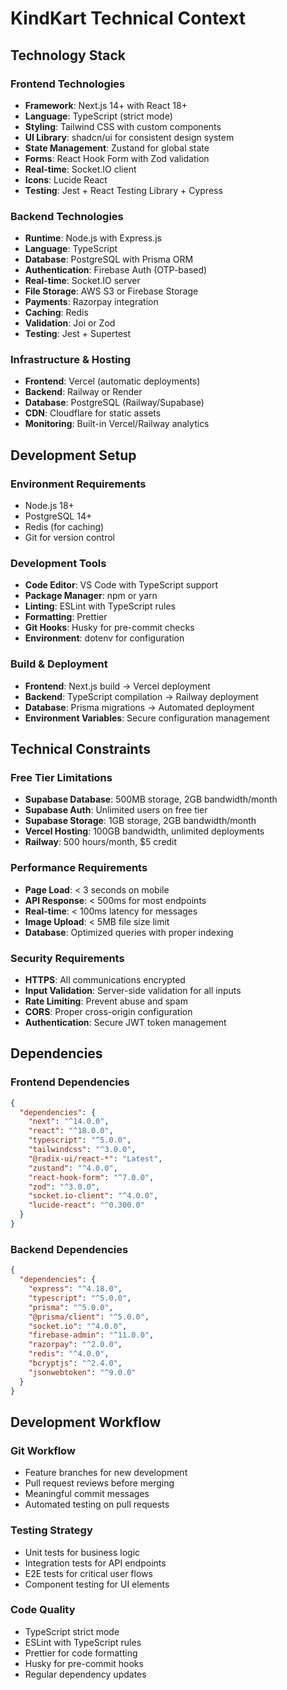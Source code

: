 # KindKart Technical Context

## Technology Stack

### Frontend Technologies
- **Framework**: Next.js 14+ with React 18+
- **Language**: TypeScript (strict mode)
- **Styling**: Tailwind CSS with custom components
- **UI Library**: shadcn/ui for consistent design system
- **State Management**: Zustand for global state
- **Forms**: React Hook Form with Zod validation
- **Real-time**: Socket.IO client
- **Icons**: Lucide React
- **Testing**: Jest + React Testing Library + Cypress

### Backend Technologies
- **Runtime**: Node.js with Express.js
- **Language**: TypeScript
- **Database**: PostgreSQL with Prisma ORM
- **Authentication**: Firebase Auth (OTP-based)
- **Real-time**: Socket.IO server
- **File Storage**: AWS S3 or Firebase Storage
- **Payments**: Razorpay integration
- **Caching**: Redis
- **Validation**: Joi or Zod
- **Testing**: Jest + Supertest

### Infrastructure & Hosting
- **Frontend**: Vercel (automatic deployments)
- **Backend**: Railway or Render
- **Database**: PostgreSQL (Railway/Supabase)
- **CDN**: Cloudflare for static assets
- **Monitoring**: Built-in Vercel/Railway analytics

## Development Setup

### Environment Requirements
- Node.js 18+ 
- PostgreSQL 14+
- Redis (for caching)
- Git for version control

### Development Tools
- **Code Editor**: VS Code with TypeScript support
- **Package Manager**: npm or yarn
- **Linting**: ESLint with TypeScript rules
- **Formatting**: Prettier
- **Git Hooks**: Husky for pre-commit checks
- **Environment**: dotenv for configuration

### Build & Deployment
- **Frontend**: Next.js build → Vercel deployment
- **Backend**: TypeScript compilation → Railway deployment
- **Database**: Prisma migrations → Automated deployment
- **Environment Variables**: Secure configuration management

## Technical Constraints

### Free Tier Limitations
- **Supabase Database**: 500MB storage, 2GB bandwidth/month
- **Supabase Auth**: Unlimited users on free tier
- **Supabase Storage**: 1GB storage, 2GB bandwidth/month
- **Vercel Hosting**: 100GB bandwidth, unlimited deployments
- **Railway**: 500 hours/month, $5 credit

### Performance Requirements
- **Page Load**: < 3 seconds on mobile
- **API Response**: < 500ms for most endpoints
- **Real-time**: < 100ms latency for messages
- **Image Upload**: < 5MB file size limit
- **Database**: Optimized queries with proper indexing

### Security Requirements
- **HTTPS**: All communications encrypted
- **Input Validation**: Server-side validation for all inputs
- **Rate Limiting**: Prevent abuse and spam
- **CORS**: Proper cross-origin configuration
- **Authentication**: Secure JWT token management

## Dependencies

### Frontend Dependencies
```json
{
  "dependencies": {
    "next": "^14.0.0",
    "react": "^18.0.0",
    "typescript": "^5.0.0",
    "tailwindcss": "^3.0.0",
    "@radix-ui/react-*": "Latest",
    "zustand": "^4.0.0",
    "react-hook-form": "^7.0.0",
    "zod": "^3.0.0",
    "socket.io-client": "^4.0.0",
    "lucide-react": "^0.300.0"
  }
}
```

### Backend Dependencies
```json
{
  "dependencies": {
    "express": "^4.18.0",
    "typescript": "^5.0.0",
    "prisma": "^5.0.0",
    "@prisma/client": "^5.0.0",
    "socket.io": "^4.0.0",
    "firebase-admin": "^11.0.0",
    "razorpay": "^2.0.0",
    "redis": "^4.0.0",
    "bcryptjs": "^2.4.0",
    "jsonwebtoken": "^9.0.0"
  }
}
```

## Development Workflow

### Git Workflow
- Feature branches for new development
- Pull request reviews before merging
- Meaningful commit messages
- Automated testing on pull requests

### Testing Strategy
- Unit tests for business logic
- Integration tests for API endpoints
- E2E tests for critical user flows
- Component testing for UI elements

### Code Quality
- TypeScript strict mode
- ESLint with TypeScript rules
- Prettier for code formatting
- Husky for pre-commit hooks
- Regular dependency updates
